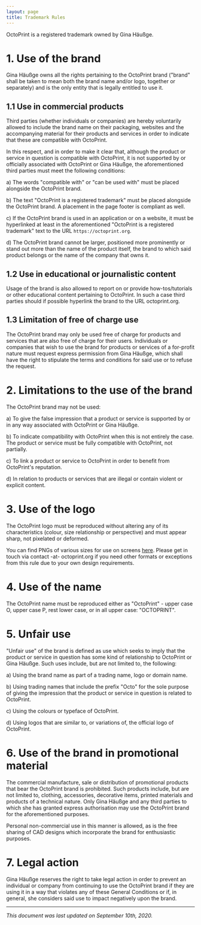 ```yaml
---
layout: page
title: Trademark Rules
---
```


OctoPrint is a registered trademark owned by Gina Häußge.

# 1. Use of the brand

Gina Häußge owns all the rights pertaining to the OctoPrint brand ("brand" shall be
taken to mean both the brand name and/or logo, together or separately) and is the only 
entity that is legally entitled to use it.

## 1.1 Use in commercial products

Third parties (whether individuals or companies) are hereby voluntarily
allowed to include the brand name on their packaging, websites and the
accompanying material for their products and services in order to indicate that these are 
compatible with OctoPrint.

In this respect, and in order to make it clear that, although the product or service in 
question is compatible with OctoPrint, it is not supported by or officially associated with 
OctoPrint or Gina Häußge, the aforementioned third parties must meet the following
conditions:

a) The words "compatible with" or "can be used with" must be placed
alongside the OctoPrint brand.

b) The text "OctoPrint is a registered trademark" must be
placed alongside the OctoPrint brand. A placement in the page footer 
is compliant as well.

c) If the OctoPrint brand is used in an application or on a website, it must be hyperlinked
at least in the aforementioned "OctoPrint is a registered trademark" text to the URL 
`https://octoprint.org`.

d) The OctoPrint brand cannot be larger, positioned more prominently or stand
out more than the name of the product itself, the brand to which said product 
belongs or the name of the company that owns it.

## 1.2 Use in educational or journalistic content

Usage of the brand is also allowed to report on or provide how-tos/tutorials
or other educational content pertaining to OctoPrint. In such a case third parties
should if possible hyperlink the brand to the URL octoprint.org.

## 1.3 Limitation of free of charge use

The OctoPrint brand may only be used free of charge for products and services that are
also free of charge for their users. Individuals or companies that wish to use the brand for 
products or services of a for-profit nature must request express permission from Gina
Häußge, which shall have the right to stipulate the terms and conditions for said use or to
refuse the request.

# 2. Limitations to the use of the brand

The OctoPrint brand may not be used:

a) To give the false impression that a product or service is supported by or in any 
way associated with OctoPrint or Gina Häußge.

b) To indicate compatibility with OctoPrint when this is not entirely the case. The 
product or service must be fully compatible with OctoPrint, not partially.

c) To link a product or service to OctoPrint in order to benefit from OctoPrint's 
reputation.  

d) In relation to products or services that are illegal or contain violent or explicit 
content. 

# 3. Use of the logo

The OctoPrint logo must be reproduced without altering any of its characteristics 
(colour, size relationship or perspective) and must appear sharp, not pixelated or 
deformed. 

You can find PNGs of various sizes for use on screens [here](./logo_png_kit.zip).
Please get in touch via contact -at- octoprint.org if you need other formats or 
exceptions from this rule due to your own design requirements.

# 4. Use of the name

The OctoPrint name must be reproduced either as "OctoPrint" - upper case O, upper
case P, rest lower case, or in all upper case: "OCTOPRINT".

# 5. Unfair use

"Unfair use" of the brand is defined as use which seeks to imply that the product or 
service in question has some kind of relationship to OctoPrint or Gina Häußge. Such
uses include, but are not limited to, the following: 

a) Using the brand name as part of a trading name, logo or domain name.

b) Using trading names that include the prefix "Octo" for the sole purpose of 
giving the impression that the product or service in question is related to 
OctoPrint.

c) Using the colours or typeface of OctoPrint.

d) Using logos that are similar to, or variations of, the official logo of OctoPrint. 

# 6. Use of the brand in promotional material

The commercial manufacture, sale or distribution of promotional products that bear the OctoPrint
brand is prohibited. Such products include, but are not limited to, clothing,
accessories, decorative items, printed materials and products of a technical nature. Only 
Gina Häußge and any third parties to which she has granted express authorisation may
use the OctoPrint brand for the aforementioned purposes.

Personal non-commercial use in this manner is allowed, as is the free sharing
of CAD designs which incorporate the brand for enthusiastic purposes.

# 7. Legal action

Gina Häußge reserves the right to take legal action in order to prevent an individual or
company from continuing to use the OctoPrint brand if they are using it in a way 
that violates any of these General Conditions or if, in general, she considers said use to
impact negatively upon the brand.

---

*This document was last updated on September 10th, 2020.*